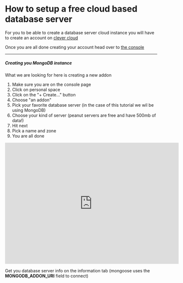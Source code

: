 # How to setup a free cloud based database server

For you to be able to create a database server cloud instance you will have to create an account on [clever cloud](https://clever-cloud.com/)

Once you are all done creating your account head over to [the console](https://console.clever-cloud.com/)

---

##### Creating you MongoDB instance

What we are looking for here is creating a new addon

1. Make sure you are on the console page
2. Click on personal space
3. Click on the "+ Create..." button
4. Choose "an addon"
5. Pick your favorite database server (in the case of this tutorial we wil be using MongoDB)
6. Choose your kind of server (peanut servers are free and have 500mb of data!)
7. Hit next
8. Pick a name and zone
9. You are all done

<iframe src="https://share.getcloudapp.com/QwueD2j6?branding=true&amp;embed=true&amp;title=true" width="575" height="400" style="border:none" frameborder="0" allowtransparency="true" allowfullscreen="true">              </iframe>

Get you database server info on the information tab (mongoose uses the **MONGODB_ADDON_URI** field to connect)